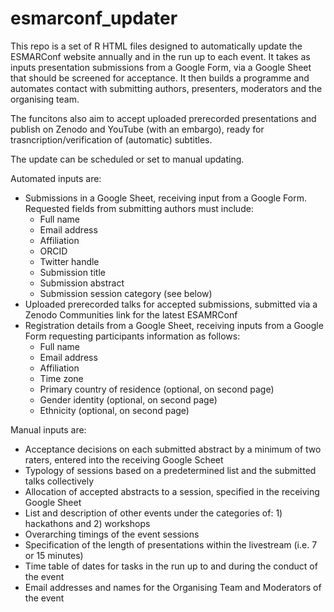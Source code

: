 # esmarconf_updater

This repo is a set of R HTML files designed to automatically update the ESMARConf website annually and in the run up to each event. It takes as inputs presentation submissions from a Google Form, via a Google Sheet that should be screened for acceptance. It then builds a programme and automates contact with submitting authors, presenters, moderators and the organising team.

The funcitons also aim to accept uploaded prerecorded presentations and publish on Zenodo and YouTube (with an embargo), ready for trasncription/verification of (automatic) subtitles.

The update can be scheduled or set to manual updating.

Automated inputs are:
* Submissions in a Google Sheet, receiving input from a Google Form. Requested fields from submitting authors must include:  
  * Full name
  * Email address
  * Affiliation
  * ORCID
  * Twitter handle
  * Submission title
  * Submission abstract
  * Submission session category (see below)
* Uploaded prerecorded talks for accepted submissions, submitted via a Zenodo Communities link for the latest ESAMRConf  
* Registration details from a Google Sheet, receiving inputs from a Google Form requesting participants information as follows:  
  * Full name
  * Email address
  * Affiliation
  * Time zone
  * Primary country of residence (optional, on second page)
  * Gender identity (optional, on second page)
  * Ethnicity (optional, on second page)


Manual inputs are:  
* Acceptance decisions on each submitted abstract by a minimum of two raters, entered into the receiving Google Scheet
* Typology of sessions based on a predetermined list and the submitted talks collectively 
* Allocation of accepted abstracts to a session, specified in the receiving Google Sheet
* List and description of other events under the categories of: 1) hackathons and 2) workshops
* Overarching timings of the event sessions
* Specification of the length of presentations within the livestream (i.e. 7 or 15 minutes)
* Time table of dates for tasks in the run up to and during the conduct of the event
* Email addresses and names for the Organising Team and Moderators of the event
